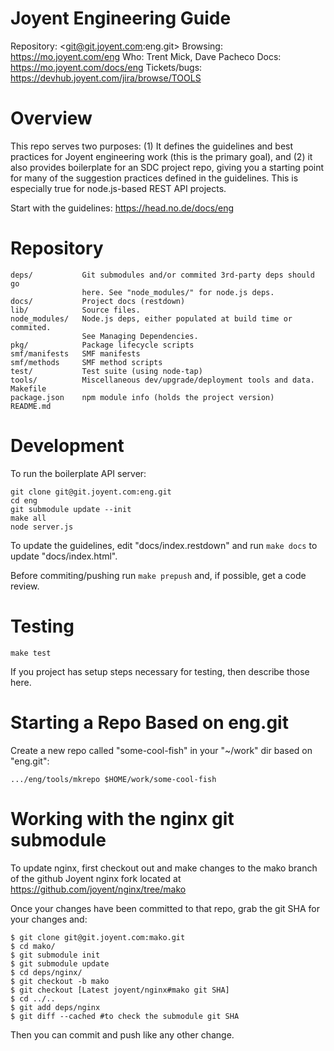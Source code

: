 <!--
    This Source Code Form is subject to the terms of the Mozilla Public
    License, v. 2.0. If a copy of the MPL was not distributed with this
    file, You can obtain one at http://mozilla.org/MPL/2.0/.
-->

<!--
    Copyright (c) 2014, Joyent, Inc.
-->

# Joyent Engineering Guide

Repository: <git@git.joyent.com:eng.git>
Browsing: <https://mo.joyent.com/eng>
Who: Trent Mick, Dave Pacheco
Docs: <https://mo.joyent.com/docs/eng>
Tickets/bugs: <https://devhub.joyent.com/jira/browse/TOOLS>


# Overview

This repo serves two purposes: (1) It defines the guidelines and best
practices for Joyent engineering work (this is the primary goal), and (2) it
also provides boilerplate for an SDC project repo, giving you a starting
point for many of the suggestion practices defined in the guidelines. This is
especially true for node.js-based REST API projects.

Start with the guidelines: <https://head.no.de/docs/eng>


# Repository

    deps/           Git submodules and/or commited 3rd-party deps should go
                    here. See "node_modules/" for node.js deps.
    docs/           Project docs (restdown)
    lib/            Source files.
    node_modules/   Node.js deps, either populated at build time or commited.
                    See Managing Dependencies.
    pkg/            Package lifecycle scripts
    smf/manifests   SMF manifests
    smf/methods     SMF method scripts
    test/           Test suite (using node-tap)
    tools/          Miscellaneous dev/upgrade/deployment tools and data.
    Makefile
    package.json    npm module info (holds the project version)
    README.md


# Development

To run the boilerplate API server:

    git clone git@git.joyent.com:eng.git
    cd eng
    git submodule update --init
    make all
    node server.js

To update the guidelines, edit "docs/index.restdown" and run `make docs`
to update "docs/index.html".

Before commiting/pushing run `make prepush` and, if possible, get a code
review.



# Testing

    make test

If you project has setup steps necessary for testing, then describe those
here.


# Starting a Repo Based on eng.git

Create a new repo called "some-cool-fish" in your "~/work" dir based on "eng.git":

    .../eng/tools/mkrepo $HOME/work/some-cool-fish


# Working with the nginx git submodule

To update nginx, first checkout out and make changes to the mako branch of the
github Joyent nginx fork located at https://github.com/joyent/nginx/tree/mako

Once your changes have been committed to that repo, grab the git SHA for your
changes and:

    $ git clone git@git.joyent.com:mako.git
    $ cd mako/
    $ git submodule init
    $ git submodule update
    $ cd deps/nginx/
    $ git checkout -b mako
    $ git checkout [Latest joyent/nginx#mako git SHA]
    $ cd ../..
    $ git add deps/nginx
    $ git diff --cached #to check the submodule git SHA

Then you can commit and push like any other change.
